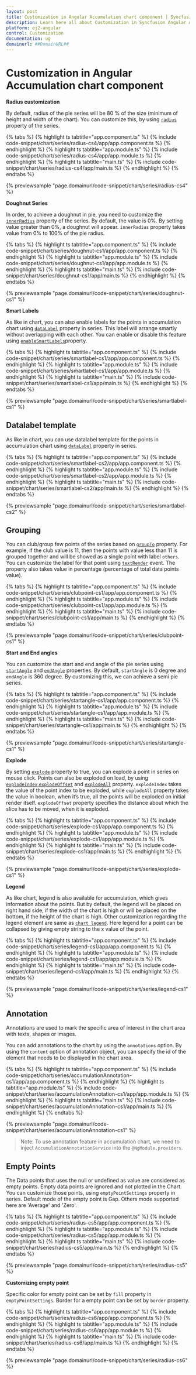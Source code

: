```yaml
---
layout: post
title: Customization in Angular Accumulation chart component | Syncfusion
description: Learn here all about Customization in Syncfusion Angular Accumulation chart component of Syncfusion Essential JS 2 and more.
platform: ej2-angular
control: Customization 
documentation: ug
domainurl: ##DomainURL##
---
```


<!-- markdownlint-disable MD036 -->

# Customization in Angular Accumulation chart component

**Radius customization**

By default, radius of the pie series will be 80 % of the size (minimum of height and width of the chart).
You can customize this, by using [`radius`](https://ej2.syncfusion.com/angular/documentation/api/accumulation-chart/accumulationSeries/#radius) property of the
series.

{% tabs %}
{% highlight ts tabtitle="app.component.ts" %}
{% include code-snippet/chart/series/radius-cs4/app/app.component.ts %}
{% endhighlight %}
{% highlight ts tabtitle="app.module.ts" %}
{% include code-snippet/chart/series/radius-cs4/app/app.module.ts %}
{% endhighlight %}
{% highlight ts tabtitle="main.ts" %}
{% include code-snippet/chart/series/radius-cs4/app/main.ts %}
{% endhighlight %}
{% endtabs %}
  
{% previewsample "page.domainurl/code-snippet/chart/series/radius-cs4" %}

**Doughnut Series**

In order, to achieve a doughnut in pie, you need to customize the
[`innerRadius`](https://ej2.syncfusion.com/angular/documentation/api/accumulation-chart/accumulationSeries/#innerradius) property of the series. By default, the
value is 0%.  By setting value greater than 0%, a doughnut will appear. `innerRadius` property takes value
from 0% to 100% of the pie radius.

{% tabs %}
{% highlight ts tabtitle="app.component.ts" %}
{% include code-snippet/chart/series/doughnut-cs1/app/app.component.ts %}
{% endhighlight %}
{% highlight ts tabtitle="app.module.ts" %}
{% include code-snippet/chart/series/doughnut-cs1/app/app.module.ts %}
{% endhighlight %}
{% highlight ts tabtitle="main.ts" %}
{% include code-snippet/chart/series/doughnut-cs1/app/main.ts %}
{% endhighlight %}
{% endtabs %}
  
{% previewsample "page.domainurl/code-snippet/chart/series/doughnut-cs1" %}

**Smart Labels**

As like in chart, you can also enable labels for the points in accumulation chart using
[`dataLabel`](https://ej2.syncfusion.com/angular/documentation/api/accumulation-chart/accumulationSeries/#datalabel) property in series. This label will arrange smartly
without overlapping with each other. You can enable or disable this feature using
[`enableSmartLabels`](https://ej2.syncfusion.com/angular/documentation/api/accumulation-chart/accumulationChartModel/#enablesmartlabels)property.

{% tabs %}
{% highlight ts tabtitle="app.component.ts" %}
{% include code-snippet/chart/series/smartlabel-cs1/app/app.component.ts %}
{% endhighlight %}
{% highlight ts tabtitle="app.module.ts" %}
{% include code-snippet/chart/series/smartlabel-cs1/app/app.module.ts %}
{% endhighlight %}
{% highlight ts tabtitle="main.ts" %}
{% include code-snippet/chart/series/smartlabel-cs1/app/main.ts %}
{% endhighlight %}
{% endtabs %}
  
{% previewsample "page.domainurl/code-snippet/chart/series/smartlabel-cs1" %}

## Datalabel template

As like in chart, you can use datalabel template for the points in accumulation chart using
[`dataLabel`](https://ej2.syncfusion.com/angular/documentation/api/accumulation-chart/accumulationSeries/#datalabel) property in series.

{% tabs %}
{% highlight ts tabtitle="app.component.ts" %}
{% include code-snippet/chart/series/smartlabel-cs2/app/app.component.ts %}
{% endhighlight %}
{% highlight ts tabtitle="app.module.ts" %}
{% include code-snippet/chart/series/smartlabel-cs2/app/app.module.ts %}
{% endhighlight %}
{% highlight ts tabtitle="main.ts" %}
{% include code-snippet/chart/series/smartlabel-cs2/app/main.ts %}
{% endhighlight %}
{% endtabs %}
  
{% previewsample "page.domainurl/code-snippet/chart/series/smartlabel-cs2" %}

## Grouping

You can club/group few points of the series based on
[`groupTo`](https://ej2.syncfusion.com/angular/documentation/api/accumulation-chart/accumulationSeries/#groupto) property. For example, if the club
value is 11, then the points with value less than 11 is grouped together and will be showed as a single
point with label `others`.  You can customize the label for that point using
[`textRender`](https://ej2.syncfusion.com/angular/documentation/api/accumulation-chart/accumulationChartModel/#textrender) event. The
 property also takes value in percentage (percentage of total data points value).

{% tabs %}
{% highlight ts tabtitle="app.component.ts" %}
{% include code-snippet/chart/series/clubpoint-cs1/app/app.component.ts %}
{% endhighlight %}
{% highlight ts tabtitle="app.module.ts" %}
{% include code-snippet/chart/series/clubpoint-cs1/app/app.module.ts %}
{% endhighlight %}
{% highlight ts tabtitle="main.ts" %}
{% include code-snippet/chart/series/clubpoint-cs1/app/main.ts %}
{% endhighlight %}
{% endtabs %}
  
{% previewsample "page.domainurl/code-snippet/chart/series/clubpoint-cs1" %}

**Start and End angles**

You can customize the start and end angle of the pie series using
[`startAngle`](https://ej2.syncfusion.com/angular/documentation/api/accumulation-chart/accumulationSeries/#startangle) and
[`endAngle`](https://ej2.syncfusion.com/angular/documentation/api/accumulation-chart/accumulationSeries/#endangle) properties. By default, `startAngle` is 0
degree and `endAngle` is 360 degree. By customizing this, we can achieve a semi pie series.

{% tabs %}
{% highlight ts tabtitle="app.component.ts" %}
{% include code-snippet/chart/series/startangle-cs1/app/app.component.ts %}
{% endhighlight %}
{% highlight ts tabtitle="app.module.ts" %}
{% include code-snippet/chart/series/startangle-cs1/app/app.module.ts %}
{% endhighlight %}
{% highlight ts tabtitle="main.ts" %}
{% include code-snippet/chart/series/startangle-cs1/app/main.ts %}
{% endhighlight %}
{% endtabs %}
  
{% previewsample "page.domainurl/code-snippet/chart/series/startangle-cs1" %}

**Explode**

By setting [`explode`](https://ej2.syncfusion.com/angular/documentation/api/accumulation-chart/accumulationSeries/#explode) property to true, you can explode a point in series on mouse click.
Points can also be exploded on load, by using
[`explodeIndex`](https://ej2.syncfusion.com/angular/documentation/api/accumulation-chart/accumulationSeries/#explodeindex),[`explodeOffset`](https://ej2.syncfusion.com/angular/documentation/api/accumulation-chart/accumulationSeries/#explodeoffset) and
[`explodeAll`](https://ej2.syncfusion.com/angular/documentation/api/accumulation-chart/accumulationSeries/#explodeall) property.
`explodeIndex` takes the value of the point index to be exploded, while `explodeAll` property takes the value in boolean,
when it’s true, all the points will be exploded on initial render itself.
`explodeOffset` property specifies the distance about which the slice has to be moved, when it is exploded.

{% tabs %}
{% highlight ts tabtitle="app.component.ts" %}
{% include code-snippet/chart/series/explode-cs1/app/app.component.ts %}
{% endhighlight %}
{% highlight ts tabtitle="app.module.ts" %}
{% include code-snippet/chart/series/explode-cs1/app/app.module.ts %}
{% endhighlight %}
{% highlight ts tabtitle="main.ts" %}
{% include code-snippet/chart/series/explode-cs1/app/main.ts %}
{% endhighlight %}
{% endtabs %}
  
{% previewsample "page.domainurl/code-snippet/chart/series/explode-cs1" %}

**Legend**

  As like chart, legend is also available for accumulation, which gives information about the points. But
  by default, the legend will be placed on right hand side, if the width of the chart is high or will be
  placed on the bottom, if the height of the chart is high. Other customization regarding the legend
  element are same as
  [`chart legend`](http://ej2.syncfusion.com/documentation/chart/legend.html#position-and-alignment).
  Here legend for a point can be collapsed by giving empty string to the x value of the point.

{% tabs %}
{% highlight ts tabtitle="app.component.ts" %}
{% include code-snippet/chart/series/legend-cs1/app/app.component.ts %}
{% endhighlight %}
{% highlight ts tabtitle="app.module.ts" %}
{% include code-snippet/chart/series/legend-cs1/app/app.module.ts %}
{% endhighlight %}
{% highlight ts tabtitle="main.ts" %}
{% include code-snippet/chart/series/legend-cs1/app/main.ts %}
{% endhighlight %}
{% endtabs %}
  
{% previewsample "page.domainurl/code-snippet/chart/series/legend-cs1" %}

## Annotation

Annotations are used to mark the specific area of interest in the chart area with texts, shapes or images.

<!-- markdownlint-disable MD033 -->

You can add annotations to the chart by using the <code>annotations</code> option.
By using the <code>content</code> option of annotation object,
you can specify the id of the element that needs to be displayed in the chart area.

{% tabs %}
{% highlight ts tabtitle="app.component.ts" %}
{% include code-snippet/chart/series/accumulationAnnotation-cs1/app/app.component.ts %}
{% endhighlight %}
{% highlight ts tabtitle="app.module.ts" %}
{% include code-snippet/chart/series/accumulationAnnotation-cs1/app/app.module.ts %}
{% endhighlight %}
{% highlight ts tabtitle="main.ts" %}
{% include code-snippet/chart/series/accumulationAnnotation-cs1/app/main.ts %}
{% endhighlight %}
{% endtabs %}
  
{% previewsample "page.domainurl/code-snippet/chart/series/accumulationAnnotation-cs1" %}

>Note: To use annotation feature in accumulation chart, we need to inject `AccumulationAnnotationService` into the `@NgModule.providers`.

## Empty Points

The Data points that uses the null or undefined as value are considered as empty points.
Empty data points are ignored and not plotted in the Chart. You can customize those points, using `emptyPointSettings` property in series.
Default mode of the empty point is Gap. Others mode supported here are 'Average' and 'Zero'.

{% tabs %}
{% highlight ts tabtitle="app.component.ts" %}
{% include code-snippet/chart/series/radius-cs5/app/app.component.ts %}
{% endhighlight %}
{% highlight ts tabtitle="app.module.ts" %}
{% include code-snippet/chart/series/radius-cs5/app/app.module.ts %}
{% endhighlight %}
{% highlight ts tabtitle="main.ts" %}
{% include code-snippet/chart/series/radius-cs5/app/main.ts %}
{% endhighlight %}
{% endtabs %}
  
{% previewsample "page.domainurl/code-snippet/chart/series/radius-cs5" %}

**Customizing empty point**

Specific color for empty point can be set by `fill` property in `emptyPointSettings`. Border for a empty point can be set by
`border` property.

{% tabs %}
{% highlight ts tabtitle="app.component.ts" %}
{% include code-snippet/chart/series/radius-cs6/app/app.component.ts %}
{% endhighlight %}
{% highlight ts tabtitle="app.module.ts" %}
{% include code-snippet/chart/series/radius-cs6/app/app.module.ts %}
{% endhighlight %}
{% highlight ts tabtitle="main.ts" %}
{% include code-snippet/chart/series/radius-cs6/app/main.ts %}
{% endhighlight %}
{% endtabs %}
  
{% previewsample "page.domainurl/code-snippet/chart/series/radius-cs6" %}